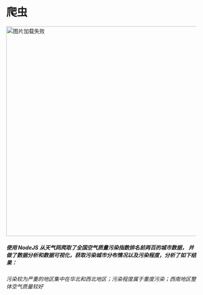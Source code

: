 # 爬虫
<img src="https://github.com/xiaoshiziha/-NodeJS-web-crawler/blob/master/pachong.png" width="649" height="555" alt="图片加载失败"/>
<h5>使用 NodeJS 从天气网爬取了全国空气质量污染指数排名前两百的城市数据， 并做了数据分析和数据可视化，获取污染城市分布情况以及污染程度，分析了如下结果：
<h5/>
<h6>污染较为严重的地区集中在华北和西北地区；污染程度属于重度污染；西南地区整体空气质量较好<h6/>

